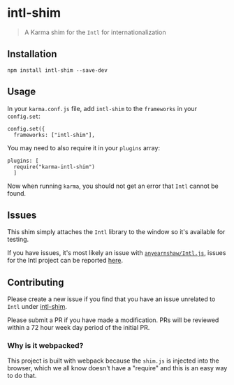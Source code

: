 # intl-shim

> A Karma shim for the `Intl` for internationalization

## Installation

```
npm install intl-shim --save-dev
```

## Usage 

In your `karma.conf.js` file, add `intl-shim` to the `frameworks` in your `config.set`:

```
config.set({
  frameworks: ["intl-shim"],
```

You may need to also require it in your `plugins` array:

```
plugins: [
  require("karma-intl-shim")
  ]
```

Now when running `karma`, you should not get an error that `Intl` cannot be found.

## Issues

This shim simply attaches the `Intl` library to the window so it's available for testing. 

If you have issues, it's most likely an issue with [`anyearnshaw/Intl.js`](https://github.com/andyearnshaw/Intl.js), issues for the Intl project can be reported [here](https://github.com/andyearnshaw/Intl.js/issues).

## Contributing

Please create a new issue if you find that you have an issue unrelated to `Intl` under [intl-shim](https://github.com/wheelerlaw/intl-shim/issues/new).

Please submit a PR if you have made a modification. PRs will be reviewed within a 72 hour week day period of the initial PR.

### Why is it webpacked?

This project is built with webpack because the `shim.js` is injected into the browser, which we all know doesn't have a "require" and this is an easy way to do that.
